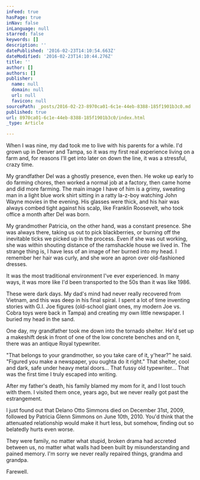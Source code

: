 ```yaml
---
inFeed: true
hasPage: true
inNav: false
inLanguage: null
starred: false
keywords: []
description: ''
datePublished: '2016-02-23T14:10:54.663Z'
dateModified: '2016-02-23T14:10:44.276Z'
title: ''
author: []
authors: []
publisher:
  name: null
  domain: null
  url: null
  favicon: null
sourcePath: _posts/2016-02-23-8970ca01-6c1e-44eb-8388-185f1901b3c0.md
published: true
url: 8970ca01-6c1e-44eb-8388-185f1901b3c0/index.html
_type: Article

---
```

When I was nine, my dad took me to live with his parents for a while. I'd grown up in Denver and Tampa, so it was my first real experience living on a farm and, for reasons I'll get into later on down the line, it was a stressful, crazy time.

My grandfather Del was a ghostly presence, even then. He woke up early to do farming chores, then worked a normal job at a factory, then came home and did more farming. The main image I have of him is a grimy, sweating man in a light blue work shirt sitting in a ratty la-z-boy watching John Wayne movies in the evening. His glasses were thick, and his hair was always combed tight against his scalp, like Franklin Roosevelt, who took office a month after Del was born.

My grandmother  Patricia, on the other hand, was a constant presence. She was always there, taking us out to pick blackberries, or burning off the inevitable ticks we picked up in the process. Even if she was out working, she was within shouting distance of the ramshackle house we lived in. The strange thing is, I have less of an image of her burned into my head. I remember her hair was curly, and she wore an apron over old-fashioned dresses.

It was the most traditional environment I've ever experienced. In many ways, it was more like I'd been transported to the 50s than it was like 1986\.

These were dark days. My dad's mind had never really recovered from Vietnam, and this was deep in his final spiral. I spent a lot of time inventing stories with G.I. Joe figures (old-school giant ones, my modern Joe vs. Cobra toys were back in Tampa) and creating my own little newspaper. I buried my head in the sand.

One day, my grandfather took me down into the tornado shelter. He'd set up a makeshift desk in front of one of the low concrete benches and on it, there was an antique Royal typewriter.

"That belongs to your grandmother, so you take care of it, y'hear?" he said. "Figured you make a newspaper, you oughta do it right." That shelter, cool and dark, safe under heavy metal doors... That fussy old typewriter... That was the first time I truly escaped into writing.

After my father's death, his family blamed my mom for it, and I lost touch with them. I visited them once, years ago, but we never really got past the estrangement.

I just found out that Delano Otto Simmons died on December 31st, 2009, followed by Patricia Glenn Simmons on June 10th, 2010\. You'd think that the attenuated relationship would make it hurt less, but somehow, finding out so belatedly hurts even worse.

They were family, no matter what stupid, broken drama had accreted between us, no matter what walls had been built by misunderstanding and pained memory. I'm sorry we never really repaired things, grandma and grandpa.

Farewell.